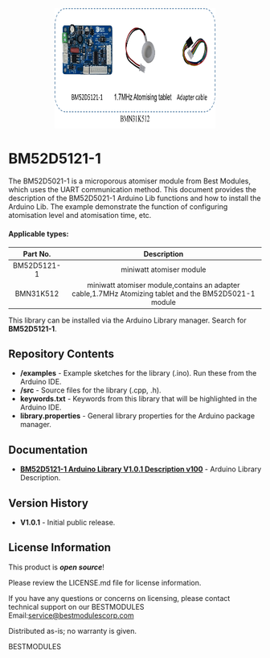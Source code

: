 <div align=center>
<img src="https://github.com/BestModules-Libraries/img/blob/main/BMN31K512_V1.0.png" width="320" height="240"> 
</div> 


BM52D5121-1 
===========================================================

The BM52D5021-1 is a microporous atomiser module from Best Modules, which uses the UART communication method. This document provides the description of the BM52D5021-1 Arduino Lib functions and how to install the Arduino Lib. The example demonstrate the function of configuring atomisation level and atomisation time, etc.

#### Applicable types:
<div align=center>

|Part No.   |Description                   |
|:---------:|:----------------------------:|
|BM52D5121-1|miniwatt atomiser module|
|BMN31K512  |miniwatt atomiser module,contains an adapter cable,1.7MHz Atomizing tablet and the BM52D5021-1 module|

</div> 

This library can be installed via the Arduino Library manager. Search for **BM52D5121-1**. 

Repository Contents
-------------------

* **/examples** - Example sketches for the library (.ino). Run these from the Arduino IDE. 
* **/src** - Source files for the library (.cpp, .h).
* **keywords.txt** - Keywords from this library that will be highlighted in the Arduino IDE. 
* **library.properties** - General library properties for the Arduino package manager. 

Documentation 
-------------------

* **[BM52D5121-1 Arduino Library V1.0.1 Description v100]( https://www.bestmodulescorp.com/bm52d5121-1.html#tab-product2 )** - Arduino Library Description.

Version History  
-------------------

* **V1.0.1** - Initial public release.

License Information
-------------------

This product is _**open source**_! 

Please review the LICENSE.md file for license information. 

If you have any questions or concerns on licensing, please contact technical support on our BESTMODULES Email:service@bestmodulescorp.com

Distributed as-is; no warranty is given.

BESTMODULES
